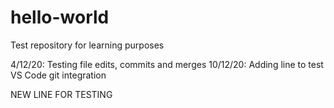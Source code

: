 # hello-world
Test repository for learning purposes

4/12/20: Testing file edits, commits and merges
10/12/20: Adding line to test VS Code git integration

NEW LINE FOR TESTING